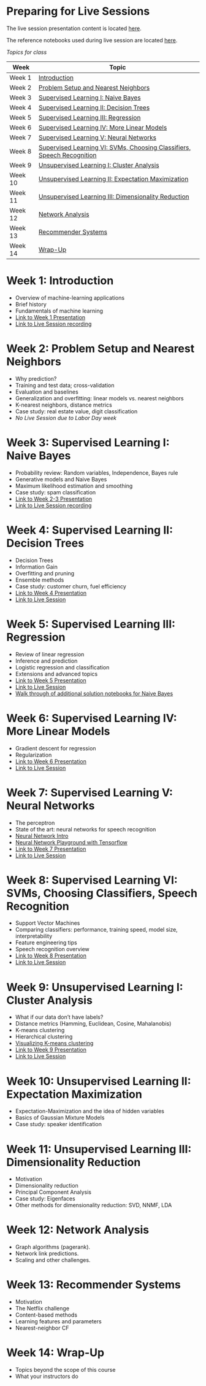 # Preparing for Live Sessions 

The live session presentation content is located [here](https://drive.google.com/drive/u/0/folders/1Kcy7uKLwSJYqlXDWRz3rlfVXc88fbn7R).

The reference notebooks used during live session are located [here](https://drive.google.com/drive/u/0/folders/1aoxZxDQa_uGEV4D2EyuUj-2van70wvKo).

*Topics for class*

| Week  | Topic |
|------|----------| 
|Week 1 | [Introduction](#week-1-introduction) | 
|Week 2 | [Problem Setup and Nearest Neighbors](#week-2-problem-setup-and-nearest-neighbors) |  
|Week 3 | [Supervised Learning I: Naive Bayes](#week-3-Supervised-Learning-I-Naive-Bayes) |
|Week 4 | [Supervised Learning II: Decision Trees](#week-4-Supervised-Learning-II-Decision-Trees) |
|Week 5 | [Supervised Learning III: Regression](#week-5-Supervised-Learning-III-Regression) |
|Week 6 | [Supervised Learning IV: More Linear Models](#week-6-Supervised-Learning-IV-More-Linear-Models) |
|Week 7 | [Supervised Learning V: Neural Networks](#week-7-Supervised-Learning-V-Neural-Networks) |
|Week 8 | [Supervised Learning VI: SVMs, Choosing Classifiers, Speech Recognition](#week-8-Supervised-learning-VI-SVMs-Choosing-Classifiers-Speech-Recognition) |
|Week 9 | [Unsupervised Learning I: Cluster Analysis](#week-9-Unsupervised-learning-I-Cluster-Analysis) |
|Week 10 | [Unsupervised Learning II: Expectation Maximization](#week-10-Unsupervised-Learning-II-Expectation-Maximization) |
|Week 11 | [Unsupervised Learning III: Dimensionality Reduction](#week-11-Unsupervised-learning-III-Dimensionality-Reduction) | 
|Week 12 | [Network Analysis](#week-12-Network-Analysis) |
|Week 13 | [Recommender Systems](#week-13-Recommender-systems) |
|Week 14 | [Wrap-Up](#week-14-Wrap-Up) |



# Week 1: Introduction
 * Overview of machine-learning applications
 * Brief history
 * Fundamentals of machine learning
 * [Link to Week 1 Presentation](https://drive.google.com/open?id=1Nbk3T4Mn879M6FPxn2BUcYx_K7hPGFZm)
 * [Link to Live Session recording](https://api.zoom.us/recording/play/J5nkN2AnYfnSTnVzGD6CytTLX2MW8m7XpPSgk3ajDqqfj4MznP62vOa7d-vN3yCY)

# Week 2: Problem Setup and Nearest Neighbors
 * Why prediction?
 * Training and test data; cross-validation
 * Evaluation and baselines
 * Generalization and overfitting: linear models vs. nearest neighbors
 * K-nearest neighbors, distance metrics
 * Case study: real estate value, digit classification
 * *No Live Session due to Labor Day week*

# Week 3: Supervised Learning I: Naive Bayes
 * Probability review: Random variables, Independence, Bayes rule
 * Generative models and Naive Bayes
 * Maximum likelihood estimation and smoothing
 * Case study: spam classification
 * [Link to Week 2-3 Presentation](https://drive.google.com/open?id=1qsTtoJuvp3oonVZx6S5iLa9iyfm7TVHn)
 * [Link to Live Session recording](https://api.zoom.us/recording/play/gKkAXBuk0x1H6cxVl_XhRCjE99tP5W97VbadSdFyjv5bPxl_XyXD_lNBCY7dGRSB)

# Week 4: Supervised Learning II: Decision Trees
 * Decision Trees
 * Information Gain
 * Overfitting and pruning
 * Ensemble methods
 * Case study: customer churn, fuel efficiency
 * [Link to Week 4 Presentation](https://drive.google.com/open?id=1oFjsvYfXW3JfVI50X7pqfzYG2eA2FTZL)
 * [Link to Live Session](https://api.zoom.us/recording/play/DcNI38mz81WDzopoKXpj7tfR6uMCEF_CLK29kEh68wDtw-0ibEYWGxt--qRFLvD8)

# Week 5: Supervised Learning III: Regression
 * Review of linear regression
 * Inference and prediction
 * Logistic regression and classification
 * Extensions and advanced topics
 * [Link to Week 5 Presentation](https://drive.google.com/open?id=1jBbvOUekukb4CkPytqJdINDwsfqqY52K)
 * [Link to Live Session](https://api.zoom.us/recording/play/pBpPdEDF_nssMSmYDmCBl0jiiN9q9SD0zHwvCOdHQphY0t9hw12OtoD4k03M7Mk-)
 * [Walk through of additional solution notebooks for Naive Bayes](https://api.zoom.us/recording/play/H4mjbaEPUqr2itHqMRaW79jJMMxxVSCbv7w9fwUyk8RmPtSKuoa2a67dXJfdz58b)

# Week 6: Supervised Learning IV: More Linear Models
 * Gradient descent for regression
 * Regularization
 * [Link to Week 6 Presentation](https://drive.google.com/open?id=1PQfzAyicVinNQvzOO3vJVAYUhxxjm6tN)
 * [Link to Live Session](https://api.zoom.us/recording/play/DP3yq_oTOKSK8evWYmFxc9sBQhnM6ec8a5-nfMogn8xOGwQRLQ4RH_Rd0fPcDx2v)

# Week 7: Supervised Learning V: Neural Networks
 * The perceptron
 * State of the art: neural networks for speech recognition
 * [Neural Network Intro](https://www.youtube.com/watch?v=aircAruvnKk&list=PLZHQObOWTQDNU6R1_67000Dx_ZCJB-3pi)
 * [Neural Network Playground with Tensorflow](https://playground.tensorflow.org)
 * [Link to Week 7 Presentation](https://drive.google.com/open?id=1lXuy0qCP-HEVsjlsA9a7nPznYcUxdSCd)
 * [Link to Live Session](https://api.zoom.us/recording/play/varXQZRlo3vHiIIeYuE1VuTVeJJOk9lgQkzKEiaRVIgB2L6ncp4cK_UPtaFdfFC6)

# Week 8: Supervised Learning VI: SVMs, Choosing Classifiers, Speech Recognition
 * Support Vector Machines
 * Comparing classifiers: performance, training speed, model size, interpretability
 * Feature engineering tips
 * Speech recognition overview
 * [Link to Week 8 Presentation](https://drive.google.com/open?id=1W1X6jqlHjRbSXE9lVgNvf4J0ijDXmt_5)
 * [Link to Live Session]()

# Week 9: Unsupervised Learning I: Cluster Analysis
 * What if our data don’t have labels?
 * Distance metrics (Hamming, Euclidean, Cosine, Mahalanobis)
 * K-means clustering
 * Hierarchical clustering
 * [Visualizing K-means clustering](https://www.naftaliharris.com/blog/visualizing-k-means-clustering/)
 * [Link to Week 9 Presentation](https://drive.google.com/open?id=1v0PLcoadk34iurmlWRC6SeLuKPxs1Vkh)
 * [Link to Live Session](https://api.zoom.us/recording/play/90AYI_rTrDrT296nritHbSM0ocPgaOpRxTg_w-XGAmUuIuIzH1g5ruxgoHqaS-Gj)

# Week 10: Unsupervised Learning II: Expectation Maximization
 * Expectation-Maximization and the idea of hidden variables
 * Basics of Gaussian Mixture Models
 * Case study: speaker identification

# Week 11: Unsupervised Learning III: Dimensionality Reduction
 * Motivation
 * Dimensionality reduction
 * Principal Component Analysis
 * Case study: Eigenfaces
 * Other methods for dimensionality reduction: SVD, NNMF, LDA

# Week 12: Network Analysis
 * Graph algorithms (pagerank).
 * Network link predictions.
 * Scaling and other challenges.

# Week 13: Recommender Systems
 * Motivation
 * The Netflix challenge
 * Content-based methods
 * Learning features and parameters
 * Nearest-neighbor CF

# Week 14: Wrap-Up
 * Topics beyond the scope of this course
 * What your instructors do

